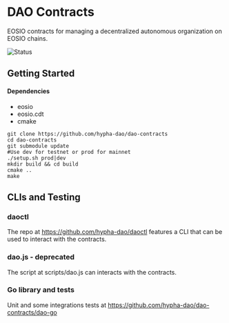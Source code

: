 # DAO Contracts

EOSIO contracts for managing a decentralized autonomous organization on EOSIO chains.

![Status](https://github.com/hypha-dao/dao-contracts/actions/workflows/build.yaml/badge.svg?branch=develop)

## Getting Started

#### Dependencies
- eosio
- eosio.cdt 
- cmake 

```
git clone https://github.com/hypha-dao/dao-contracts
cd dao-contracts
git submodule update
#Use dev for testnet or prod for mainnet 
./setup.sh prod|dev
mkdir build && cd build
cmake ..
make
```

## CLIs and Testing

### daoctl
The repo at https://github.com/hypha-dao/daoctl features a CLI that can be used to interact with the contracts.

### dao.js - deprecated
The script at scripts/dao.js can interacts with the contracts.

### Go library and tests
Unit and some integrations tests at https://github.com/hypha-dao/dao-contracts/dao-go 



